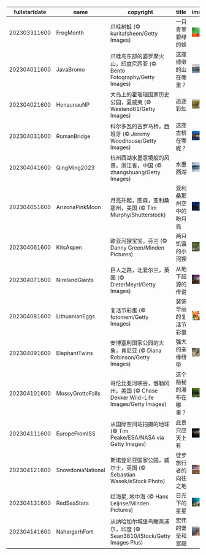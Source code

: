 |fullstartdate|name|copyright|title|image|
|--|--|--|--|--|
202303311600|FrogMonth|爪哇树蛙 (© kuritafsheen/Getty Images)|一只青翠碧绿的蛙|![](/zh-CN/2023/04/202303311600FrogMonth.jpg)|
202304011600|JavaBromo|爪哇岛东部的婆罗摩火山，印度尼西亚 (© Bento Fotography/Getty Images)|这座缥缈的山在哪里？|![](/zh-CN/2023/04/202304011600JavaBromo.jpg)|
202304021600|HonaunauNP|大岛上的霍瑙瑙国家历史公园，夏威夷 (© Westend61/Getty Images)|追逐彩虹|![](/zh-CN/2023/04/202304021600HonaunauNP.jpg)|
202304031600|RomanBridge|科尔多瓦的古罗马桥，西班牙 (© Jeremy Woodhouse/Getty Images)|这座古桥在哪呢？|![](/zh-CN/2023/04/202304031600RomanBridge.jpg)|
202304041600|QingMing2023|杭州西湖水墨意境般的风景，浙江省，中国 (© zhangshuang/Getty Images)|水墨西湖|![](/zh-CN/2023/04/202304041600QingMing2023.jpg)|
202304051600|ArizonaPinkMoon|月亮升起，图森，亚利桑那州，美国 (© Tim Murphy/Shutterstock)|亚利桑那州空中的粉月亮|![](/zh-CN/2023/04/202304051600ArizonaPinkMoon.jpg)|
202304061600|KitsAspen|欧亚河狸宝宝，芬兰 (© Danny Green/Minden Pictures)|两只饥饿的小河狸|![](/zh-CN/2023/04/202304061600KitsAspen.jpg)|
202304071600|NIrelandGiants|巨人之路，北爱尔兰，英国 (© DieterMeyrl/Getty Images)|从地下起源的传说|![](/zh-CN/2023/04/202304071600NIrelandGiants.jpg)|
202304081600|LithuanianEggs|复活节彩蛋 (© fotomem/Getty Images)|装饰华丽的复活节彩蛋|![](/zh-CN/2023/04/202304081600LithuanianEggs.jpg)|
202304091600|ElephantTwins|安博塞利国家公园的大象，肯尼亚 (© Diana Robinson/Getty Images)|强大的亲缘纽带|![](/zh-CN/2023/04/202304091600ElephantTwins.jpg)|
202304101600|MossyGrottoFalls|哥伦比亚河峡谷，俄勒冈州，美国 (© Chase Dekker Wild-Life Images/Getty Images)|这个隐秘的瀑布在哪里？|![](/zh-CN/2023/04/202304101600MossyGrottoFalls.jpg)|
202304111600|EuropeFromISS|从国际空间站拍摄的地球 (© Tim Peake/ESA/NASA via Getty Images)|此景只应天上有|![](/zh-CN/2023/04/202304111600EuropeFromISS.jpg)|
202304121600|SnowdoniaNational|斯诺登尼亚国家公园，威尔士，英国 (© Sebastian Wasek/eStock Photo)|徒步旅行者的向往之地|![](/zh-CN/2023/04/202304121600SnowdoniaNational.jpg)|
202304131600|RedSeaStars|红海星, 地中海 (© Hans Leijnse/Minden Pictures)|日光下的星星|![](/zh-CN/2023/04/202304131600RedSeaStars.jpg)|
202304141600|NahargarhFort|从纳哈加尔城堡鸟瞰斋浦尔，印度 (© Sean3810/iStock/Getty Images Plus)|宏伟的堡垒和宫殿|![](/zh-CN/2023/04/202304141600NahargarhFort.jpg)|

